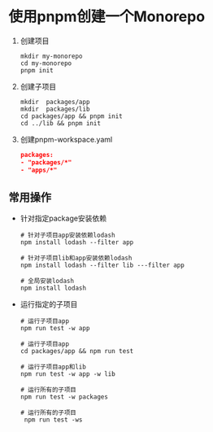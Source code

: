 # 使用pnpm创建一个Monorepo

1. 创建项目

    ```linux
    mkdir my-monorepo
    cd my-monorepo
    pnpm init
    ```

2. 创建子项目

    ```linux
    mkdir  packages/app 
    mkdir  packages/lib
    cd packages/app && pnpm init
    cd ../lib && pnpm init
    ```

3. 创建pnpm-workspace.yaml

    ```json
    packages:
    - "packages/*"
    - "apps/*"
    ```

## 常用操作

- 针对指定package安装依赖

    ```linux
    # 针对子项目app安装依赖lodash
    npm install lodash --filter app

    # 针对子项目lib和app安装依赖lodash
    npm install lodash --filter lib ---filter app 

    # 全局安装lodash
    npm install lodash
    ```

- 运行指定的子项目

     ```linux
    # 运行子项目app
    npm run test -w app

    # 运行子项目app
    cd packages/app && npm run test

    # 运行子项目app和lib
    npm run test -w app -w lib

    # 运行所有的子项目
     npm run test -w packages
     
    # 运行所有的子项目
      npm run test -ws